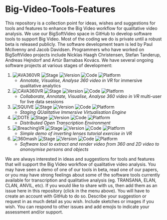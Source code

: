 # Big-Video-Tools-Features
This repository is a collection point for ideas, wishes and suggestions for tools and features to enhance the Big Video workflow for qualitative video analysis.
We use our BigSoftVideo space in GitHub to develop software tools to support Big Video. Most of the coding we do is private until a robust beta is released publicly.
The software development team is led by Paul McIlvenny and Jacob Davidsen. Programmers who have worked on BigSoftVideo projects include Nicklas Haagh Christensen, Stefan Tanderup, Andreas Hejndorf and Artúr Barnabas Kovács.
We have several ongoing software projects at various stages of development:
1. ![AVA360VR](https://img.shields.io/badge/AVA360VR-green) ![Stage](https://img.shields.io/badge/stage-6-red) ![Version](https://img.shields.io/badge/state-public--release--3.0.0-orange) ![Code](https://img.shields.io/badge/code-private-green) ![Platform](https://img.shields.io/badge/platform-windows-lightgrey)
    - *Annotate, Visualise, Analyse 360 video in VR* for immersive qualitative analytics
2. ![CAVA360VR](https://img.shields.io/badge/CAVA360VR-purple) ![Stage](https://img.shields.io/badge/stage-3-red) ![Version](https://img.shields.io/badge/state-working-orange) ![Code](https://img.shields.io/badge/code-beta--testing-green) ![Platform](https://img.shields.io/badge/platform-windows-lightgrey)
    - *Collaborate, Annotate, Visualise, Analyse 360 video in VR* multi-user for live data sessions
3. ![SQUIVE](https://img.shields.io/badge/SQUIVE-black) ![Stage](https://img.shields.io/badge/stage-2-red) ![Version](https://img.shields.io/badge/state-alpha-orange) ![Code](https://img.shields.io/badge/code-refactor-green) ![Platform](https://img.shields.io/badge/platform-windows-lightgrey)
    - *Staging QUalitative Immersive Virtualisation Engine*
4. ![DOTE](https://img.shields.io/badge/DOTE-yellow) ![Stage](https://img.shields.io/badge/stage-6-red) ![Version](https://img.shields.io/badge/state-beta-orange) ![Code](https://img.shields.io/badge/code-beta--testing-green) ![Platform](https://img.shields.io/badge/platform-windows|macos|linux-lightgrey)
    - *Distributed Open Transcription Environment*
5. ![BreachingVR](https://img.shields.io/badge/BreachingVR-blue) ![Stage](https://img.shields.io/badge/stage-1-red) ![Version](https://img.shields.io/badge/state-release-orange) ![Code](https://img.shields.io/badge/code-public--release-green) ![Platform](https://img.shields.io/badge/platform-windows-lightgrey)
    - *Simple demo of inverting lenses tutorial exercise in VR*
6. ![360mash](https://img.shields.io/badge/360mash-red) ![Stage](https://img.shields.io/badge/stage-2-red) ![Version](https://img.shields.io/badge/state-alpha-orange) ![Code](https://img.shields.io/badge/code-refactor-green) ![Platform](https://img.shields.io/badge/platform-windows|macos|linux-lightgrey)
    - *Software tool to extract and render video from 360 and 2D video to anonoymise persons and objects*

We are always interested in ideas and suggestions for tools and features that will support the Big Video workflow of qualitative video analysis. You may have seen a demo of one of our tools in beta, read one of our papers, or you may have strong feelings about some of the software tools currently available for transcription and qualitative analysis (eg. TRANSANA, ELAN, CLAN, ANVIL, etc). If you would like to share with us, then add them as an issue here in this repository (click in the menu above). You will have to create an account with GitHub to do so. Describe your suggestion or request in as much detail as you wish. Include sketches or images if you wish. You can respond to other issues and add emojis to indicate your assessment and/or support. 
